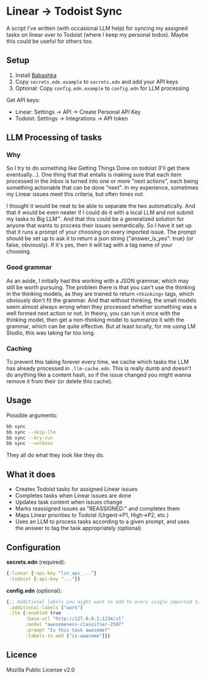 # Linear -> Todoist Sync

A script I've written (with occasional LLM help) for syncing my assigned tasks 
on linear over to Todoist (where I keep my personal todos). Maybe this could be
useful for others too.

## Setup

1. Install [Babashka](https://babashka.org/)
2. Copy `secrets.edn.example` to `secrets.edn` and add your API keys
3. Optional: Copy `config.edn.example` to `config.edn` for LLM processing

Get API keys:
- Linear: Settings -> API -> Create Personal API Key
- Todoist: Settings -> Integrations -> API token

## LLM Processing of tasks

### Why
So I try to do something like Getting Things Done on todoist (I'll get there
eventually...). One thing that that entails is making sure that each item
processed in the inbox is turned into one or more "next actions", each being
something actionable that can be done "next". In my experience, sometimes my
Linear issues meet this criteria, but often times not.

I thought it would be neat to be able to separate the two automatically. And
that it would be even neater if I could do it with a local LLM and not submit
my tasks to Big LLM™. And that this could be a generalized solution for anyone
that wants to process their issues semantically. So I have it set up that it
runs a prompt of your choosing on every imported issue. The prompt should be
set up to ask it to return a json string {"answer_is_yes": true} (or false,
obviously). If it's yes, then it will tag with a tag name of your choosing.

### Good grammar
As an aside, I initially had this working with a JSON grammar, which may
still be worth pursuing. The problem there is that you can't use the thinking
in the thinking models, as they are trained to return `<thinking>` tags, which
obviously don't fit the grammar. And that without thinking, the small models
seem almost always wrong when they processed whether something was a well
formed next action or not. In theory, you can run it once with the thinking
model, then get a non-thinking model to summarize it with the grammar, which
can be quite effective. But at least locally, for me using LM Studio, this
was taking far too long.

### Caching
To prevent this taking forever every time, we cache which tasks the LLM has
already processed in `.llm-cache.edn`. This is really dumb and doesn't do
anything like a content hash, so if the issue changed you might wanna remove
it from their (or delete this cache).

## Usage

Possible arguments:
```bash
bb sync
bb sync --skip-llm
bb sync --dry-run
bb sync --verbose
```

They all do what they look like they do.

## What it does

- Creates Todoist tasks for assigned Linear issues
- Completes tasks when Linear issues are done
- Updates task content when issues change
- Marks reassigned issues as "REASSIGNED:" and completes them
- Maps Linear priorities to Todoist (Urgent→P1, High→P2, etc.)
- Uses an LLM to process tasks according to a given prompt, and uses the answer
  to tag the task appropriately (optional)

## Configuration

**secrets.edn** (required):
```clojure
{:linear {:api-key "lin_api_..."}
 :todoist {:api-key "..."}}
```

**config.edn** (optional):
```clojure
{;; Additional labels you might want to add to every single imported task
 :additional-labels ["work"]
 :llm {:enabled true
       :base-url "http://127.0.0.1:1234/v1"
       :model "awesomeness-classifier-2507"
       :prompt "Is this task awesome?"
       :labels-to-add ["is-awesome"]}}
```

## Licence

Mozilla Public License v2.0
